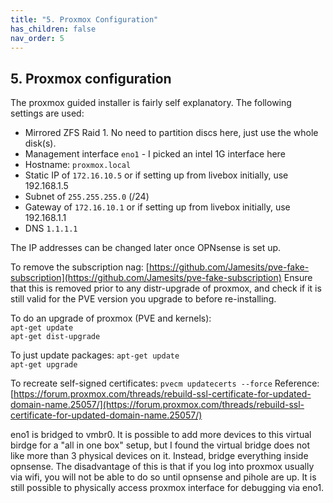 ```yaml
---
title: "5. Proxmox Configuration"
has_children: false
nav_order: 5
---
```


## 5. Proxmox configuration

The proxmox guided installer is fairly self explanatory. The following settings are used:
* Mirrored ZFS Raid 1. No need to partition discs here, just use the whole disk(s).
* Management interface `eno1` - I picked an intel 1G interface here
* Hostname: `proxmox.local`
* Static IP of `172.16.10.5` or if setting up from livebox initially, use 192.168.1.5
* Subnet of `255.255.255.0` (/24)
* Gateway of `172.16.10.1` or if setting up from livebox initially, use 192.168.1.1
* DNS `1.1.1.1`

The IP addresses can be changed later once OPNsense is set up.

To remove the subscription nag:
[https://github.com/Jamesits/pve-fake-subscription](https://github.com/Jamesits/pve-fake-subscription)
Ensure that this is removed prior to any distr-upgrade of proxmox, and check if it is still valid for the PVE version you upgrade to before re-installing.

To do an upgrade of proxmox (PVE and kernels):  
`apt-get update`  
`apt-get dist-upgrade`  

To just update packages:
`apt-get update`  
`apt-get upgrade`  

To recreate self-signed certificates:
`pvecm updatecerts --force`
Reference: [https://forum.proxmox.com/threads/rebuild-ssl-certificate-for-updated-domain-name.25057/](https://forum.proxmox.com/threads/rebuild-ssl-certificate-for-updated-domain-name.25057/)

eno1 is bridged to vmbr0. It is possible to add more devices to this virtual birdge for a "all in one box" setup, but I found the virtual bridge does not like more than 3 physical devices on it. Instead, bridge everything inside opnsense. The disadvantage of this is that if you log into proxmox usually via wifi, you will not be able to do so until opnsense and pihole are up. It is still possible to physically access proxmox interface for debugging via eno1.
